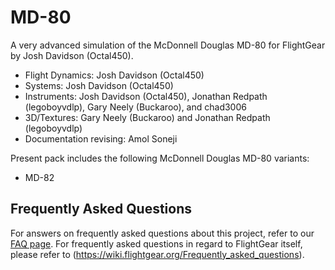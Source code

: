# MD-80
A very advanced simulation of the McDonnell Douglas MD-80 for FlightGear by Josh Davidson (Octal450).

- Flight Dynamics: Josh Davidson (Octal450)
- Systems: Josh Davidson (Octal450)
- Instruments: Josh Davidson (Octal450), Jonathan Redpath (legoboyvdlp), Gary Neely (Buckaroo), and chad3006
- 3D/Textures: Gary Neely (Buckaroo) and Jonathan Redpath (legoboyvdlp)
- Documentation revising: Amol Soneji

Present pack includes the following McDonnell Douglas MD-80 variants:
- MD-82

## Frequently Asked Questions
For answers on frequently asked questions about this project, refer to our [FAQ page](https://github.com/Octal450/MD-80/blob/master/FAQ.md).
For frequently asked questions in regard to FlightGear itself, please refer to (https://wiki.flightgear.org/Frequently_asked_questions).  
